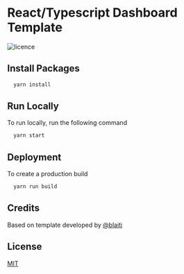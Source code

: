 # React/Typescript Dashboard Template

![licence](https://img.shields.io/badge/licence-MIT-blue)

## Install Packages

```bash
  yarn install
```

## Run Locally

To run locally, run the following command

```bash
  yarn start
```

## Deployment

To create a production build

```bash
  yarn run build
```

## Credits 
Based on template developed by [@blaiti](https://github.com/blaiti)

## License

[MIT](https://github.com/blaiti/React-Dashboard/blob/main/LICENSE)
